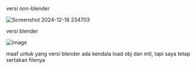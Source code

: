 versi non-blender

![Screenshot 2024-12-18 234703](https://github.com/user-attachments/assets/3d176228-fc83-49b1-89f0-566672a9d3c7)

versi blender

![image](https://github.com/user-attachments/assets/fa9fb88e-41f3-4a0f-9ce1-9883e3f61b18)

maaf untuk yang versi blender ada kendala load obj dan mtl, tapi saya tetap sertakan filenya
